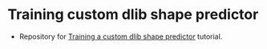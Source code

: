 # Training custom dlib shape predictor
- Repository for [Training a custom dlib shape predictor](https://www.pyimagesearch.com/2019/12/16/training-a-custom-dlib-shape-predictor/) tutorial.
